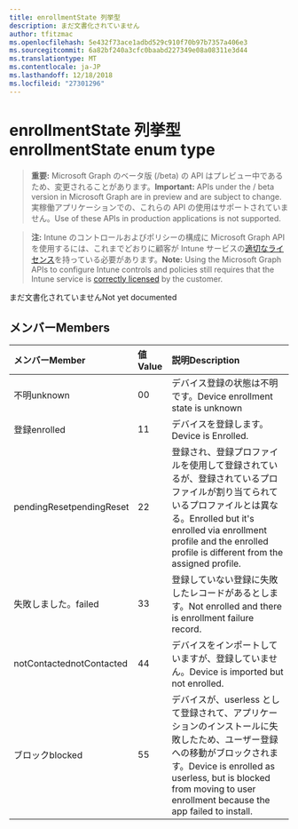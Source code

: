 ```yaml
---
title: enrollmentState 列挙型
description: まだ文書化されていません
author: tfitzmac
ms.openlocfilehash: 5e432f73ace1adbd529c910f70b97b7357a406e3
ms.sourcegitcommit: 6a82bf240a3cfc0baabd227349e08a08311e3d44
ms.translationtype: MT
ms.contentlocale: ja-JP
ms.lasthandoff: 12/18/2018
ms.locfileid: "27301296"
---
```

# <a name="enrollmentstate-enum-type"></a><span data-ttu-id="c3ecf-103">enrollmentState 列挙型</span><span class="sxs-lookup"><span data-stu-id="c3ecf-103">enrollmentState enum type</span></span>

> <span data-ttu-id="c3ecf-104">**重要:** Microsoft Graph のベータ版 (/beta) の API はプレビュー中であるため、変更されることがあります。</span><span class="sxs-lookup"><span data-stu-id="c3ecf-104">**Important:** APIs under the / beta version in Microsoft Graph are in preview and are subject to change.</span></span> <span data-ttu-id="c3ecf-105">実稼働アプリケーションでの、これらの API の使用はサポートされていません。</span><span class="sxs-lookup"><span data-stu-id="c3ecf-105">Use of these APIs in production applications is not supported.</span></span>

> <span data-ttu-id="c3ecf-106">**注:** Intune のコントロールおよびポリシーの構成に Microsoft Graph API を使用するには、これまでどおりに顧客が Intune サービスの[適切なライセンス](https://go.microsoft.com/fwlink/?linkid=839381)を持っている必要があります。</span><span class="sxs-lookup"><span data-stu-id="c3ecf-106">**Note:** Using the Microsoft Graph APIs to configure Intune controls and policies still requires that the Intune service is [correctly licensed](https://go.microsoft.com/fwlink/?linkid=839381) by the customer.</span></span>

<span data-ttu-id="c3ecf-107">まだ文書化されていません</span><span class="sxs-lookup"><span data-stu-id="c3ecf-107">Not yet documented</span></span>
## <a name="members"></a><span data-ttu-id="c3ecf-108">メンバー</span><span class="sxs-lookup"><span data-stu-id="c3ecf-108">Members</span></span>
|<span data-ttu-id="c3ecf-109">メンバー</span><span class="sxs-lookup"><span data-stu-id="c3ecf-109">Member</span></span>|<span data-ttu-id="c3ecf-110">値</span><span class="sxs-lookup"><span data-stu-id="c3ecf-110">Value</span></span>|<span data-ttu-id="c3ecf-111">説明</span><span class="sxs-lookup"><span data-stu-id="c3ecf-111">Description</span></span>|
|:---|:---|:---|
|<span data-ttu-id="c3ecf-112">不明</span><span class="sxs-lookup"><span data-stu-id="c3ecf-112">unknown</span></span>|<span data-ttu-id="c3ecf-113">0</span><span class="sxs-lookup"><span data-stu-id="c3ecf-113">0</span></span>|<span data-ttu-id="c3ecf-114">デバイス登録の状態は不明です。</span><span class="sxs-lookup"><span data-stu-id="c3ecf-114">Device enrollment state is unknown</span></span>|
|<span data-ttu-id="c3ecf-115">登録</span><span class="sxs-lookup"><span data-stu-id="c3ecf-115">enrolled</span></span>|<span data-ttu-id="c3ecf-116">1</span><span class="sxs-lookup"><span data-stu-id="c3ecf-116">1</span></span>|<span data-ttu-id="c3ecf-117">デバイスを登録します。</span><span class="sxs-lookup"><span data-stu-id="c3ecf-117">Device is Enrolled.</span></span>|
|<span data-ttu-id="c3ecf-118">pendingReset</span><span class="sxs-lookup"><span data-stu-id="c3ecf-118">pendingReset</span></span>|<span data-ttu-id="c3ecf-119">2</span><span class="sxs-lookup"><span data-stu-id="c3ecf-119">2</span></span>|<span data-ttu-id="c3ecf-120">登録され、登録プロファイルを使用して登録されているが、登録されているプロファイルが割り当てられているプロファイルとは異なる。</span><span class="sxs-lookup"><span data-stu-id="c3ecf-120">Enrolled but it's enrolled via enrollment profile and the enrolled profile is different from the assigned profile.</span></span>|
|<span data-ttu-id="c3ecf-121">失敗しました。</span><span class="sxs-lookup"><span data-stu-id="c3ecf-121">failed</span></span>|<span data-ttu-id="c3ecf-122">3</span><span class="sxs-lookup"><span data-stu-id="c3ecf-122">3</span></span>|<span data-ttu-id="c3ecf-123">登録していない登録に失敗したレコードがあるとします。</span><span class="sxs-lookup"><span data-stu-id="c3ecf-123">Not enrolled and there is enrollment failure record.</span></span>|
|<span data-ttu-id="c3ecf-124">notContacted</span><span class="sxs-lookup"><span data-stu-id="c3ecf-124">notContacted</span></span>|<span data-ttu-id="c3ecf-125">4</span><span class="sxs-lookup"><span data-stu-id="c3ecf-125">4</span></span>|<span data-ttu-id="c3ecf-126">デバイスをインポートしていますが、登録していません。</span><span class="sxs-lookup"><span data-stu-id="c3ecf-126">Device is imported but not enrolled.</span></span>|
|<span data-ttu-id="c3ecf-127">ブロック</span><span class="sxs-lookup"><span data-stu-id="c3ecf-127">blocked</span></span>|<span data-ttu-id="c3ecf-128">5</span><span class="sxs-lookup"><span data-stu-id="c3ecf-128">5</span></span>|<span data-ttu-id="c3ecf-129">デバイスが、userless として登録されて、アプリケーションのインストールに失敗したため、ユーザー登録への移動がブロックされます。</span><span class="sxs-lookup"><span data-stu-id="c3ecf-129">Device is enrolled as userless, but is blocked from moving to user enrollment because the app failed to install.</span></span>|





